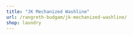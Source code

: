 ```yaml
---
title: "JK Mechanized Washline"
url: /rangreth-budgam/jk-mechanized-washline/
shop: laundry
---
```

